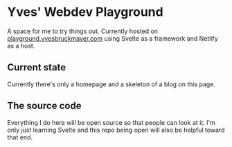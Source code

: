 # Yves' Webdev Playground
A space for me to try things out. Currently hosted on [playground.yvesbruckmayer.com](https://playground.yvesbruckmayer.com) using Svelte as a framework and Netlify as a host.

## Current state
Currently there's only a homepage and a skeleton of a blog on this page.

## The source code
Everything I do here will be open source so that people can look at it. I'm only just learning Svelte and this repo being open will also be helpful toward that end.
